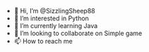 - 👋 Hi, I’m @SizzlingSheep88
- 👀 I’m interested in Python
- 🌱 I’m currently learning Java
- 💞️ I’m looking to collaborate on Simple game
- 📫 How to reach me 

<!---
SizzlingSheep88/SizzlingSheep88 is a ✨ special ✨ repository because its `README.md` (this file) appears on your GitHub profile.
You can click the Preview link to take a look at your changes.
--->
